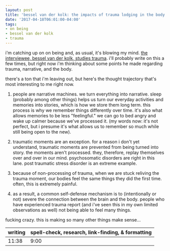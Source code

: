 ```yaml
---
layout: post
title: 'bessel van der kolk: the impacts of trauma lodging in the body'
date: '2017-04-18T06:01:00-04:00'
tags:
- on being
- bessel van der kolk
- trauma
--- 
```


i'm catching up on on being and, as usual, it's blowing my mind. [the interviewee, bessel van der kolk, studies trauma](https://onbeing.org/programs/bessel-van-der-kolk-how-trauma-lodges-in-the-body/). i'll probably write on this a few times, but right now i'm thinking about some points he made regarding trauma, narrative, and the body. 

there's a ton that i'm leaving out, but here's the thought trajectory that's most interesting to me right now. 

1. people are narrative machines. we turn everything into narrative. sleep (probably among other things) helps us turn our everyday activities and memories into stories, which is how we store them long term. this process is why we remember things differently over time. it's also what allows memories to be less "feelingful." we can go to bed angry and wake up calmer because we've processed it. (my words now: it's not perfect, but i presume it's what allows us to remember so much while still being open to the new). 

1. traumatic moments are an exception. for a reason i don't yet understand, traumatic moments are prevented from being turned into story. the moments aren't processed. they, therefore, replay themselves over and over in our mind. psychosomatic disorders are right in this lane. post traumatic stress disorder is an extreme example.

1. because of non-processing of trauma, when we are stuck reliving the trauma moment, our bodies feel the same things they did the first time. often, this is extremely painful. 

1. as a result, a common self-defense mechanism is to (intentionally or not) severe the connection between the brain and the body. people who have experienced trauma report (and i've seen this in my own limited observations as well) not being able to feel many things. 

fucking crazy. this is making so many other things make sense...

<table>
	<thead>
		<tr>
			<th>writing</th>
			<th>spell-check, research, link-finding, & formatting</th>
		</tr>
	</thead>
	<tbody>
		<tr>
			<td>11:38</td>
			<td>9:00</td>
		</tr>
	</tbody>
</table>